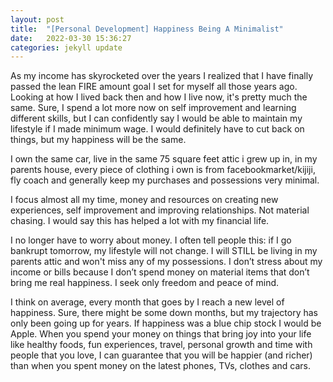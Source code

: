 ```yaml
---
layout: post
title:  "[Personal Development] Happiness Being A Minimalist"
date:   2022-03-30 15:36:27
categories: jekyll update
---
```



As my income has skyrocketed over the years I realized that I have finally passed the lean FIRE amount goal I set for myself all those years ago. Looking at how I lived back then and how I live now, it's pretty much the same. Sure, I spend a lot more now on self improvement and learning different skills, but I can confidently say I would be able to maintain my lifestyle if I made minimum wage. I would definitely have to cut back on things, but my happiness will be the same.

I own the same car, live in the same 75 square feet attic i grew up in, in my parents house, every piece of clothing i own is from facebookmarket/kijiji, fly coach and generally keep my purchases and possessions very minimal.

I focus almost all my time, money and resources on creating new experiences, self improvement and improving relationships. Not material chasing. I would say this has helped a lot with my financial life. 

I no longer have to worry about money. I often tell people this: if I go bankrupt tomorrow, my lifestyle will not change. I will STILL be living in my parents attic and won't miss any of my possessions.  I don’t stress about my income or bills because I don’t spend money on material items that don’t bring me real happiness. I seek only freedom and peace of mind.

I think on average, every month that goes by I reach a new level of happiness. Sure, there might be some down months, but my trajectory has only been going up for years. If happiness was a blue chip stock I would be Apple. When you spend your money on things that bring joy into your life like healthy foods, fun experiences, travel, personal growth and time with people that you love, I can guarantee that you will be happier (and richer) than when you spent money on the latest phones, TVs, clothes and cars.
